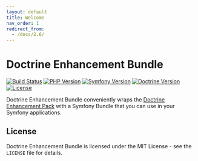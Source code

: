 ```yaml
---
layout: default
title: Welcome
nav_order: 1
redirect_from:
  - /docs/2.6/
---
```


# Doctrine Enhancement Bundle

[![Build Status](https://travis-ci.com/darkwebdesign/doctrine-enhancement-bundle.svg?branch=2.6)](https://travis-ci.com/darkwebdesign/doctrine-enhancement-bundle?branch=2.6)
[![PHP Version](https://img.shields.io/badge/php-7.1%2B-777BB3.svg)](https://php.net/)
[![Symfony Version](https://img.shields.io/badge/symfony-4.0%2B-93C74B.svg)](https://symfony.com/)
[![Doctrine Version](https://img.shields.io/badge/doctrine-2.6-2E6BC8.svg)](http://www.doctrine-project.org/)
[![License](https://poser.pugx.org/darkwebdesign/doctrine-enhancement-bundle/license?format=flat)](https://packagist.org/packages/darkwebdesign/doctrine-enhancement-bundle)

Doctrine Enhancement Bundle conveniently wraps the [Doctrine Enhancement Pack](https://darkwebdesign.github.io/doctrine-enhancement-pack/docs/2.6) with a Symfony Bundle that you can use
in your Symfony applications.

## License

Doctrine Enhancement Bundle is licensed under the MIT License - see the `LICENSE` file for details.
